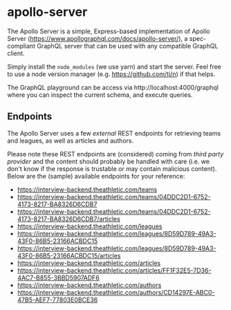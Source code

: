 # apollo-server

The Apollo Server is a simple, Express-based implementation of Apollo Server (https://www.apollographql.com/docs/apollo-server/), a spec-compliant GraphQL server that can be used with any compatible GraphQL client.

Simply install the `node_modules` (we use yarn) and start the server. Feel free to use a node version manager (e.g. https://github.com/tj/n) if that helps.

The GraphQL playground can be access via http://localhost:4000/graphql where you can inspect the current schema, and execute queries.

## Endpoints

The Apollo Server uses a few _external_ REST endpoints for retrieving teams and leagues, as well as articles and authors.

Please note these REST endpoints are (considered) coming from _third party provider_ and the content should probably be handled with care (i.e. we don't know if the response is trustable or may contain malicious content). Below are the (sample) available endpoints for your reference:

- https://interview-backend.theathletic.com/teams
- https://interview-backend.theathletic.com/teams/04DDC2D1-6752-4173-8217-BA8326D6CDB7
- https://interview-backend.theathletic.com/teams/04DDC2D1-6752-4173-8217-BA8326D6CDB7/articles
- https://interview-backend.theathletic.com/leagues
- https://interview-backend.theathletic.com/leagues/8D59D789-49A3-43F0-86B5-23166ACBDC15
- https://interview-backend.theathletic.com/leagues/8D59D789-49A3-43F0-86B5-23166ACBDC15/articles
- https://interview-backend.theathletic.com/articles
- https://interview-backend.theathletic.com/articles/FF1F32E5-7D36-4AC7-B855-3BBD5907ADF6
- https://interview-backend.theathletic.com/authors
- https://interview-backend.theathletic.com/authors/CD14297E-ABC0-47B5-AEF7-77803E0BCE36